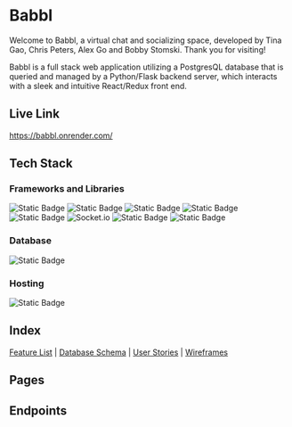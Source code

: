 # Babbl

Welcome to Babbl, a virtual chat and socializing space, developed by Tina Gao, Chris Peters, Alex Go and Bobby Stomski.  Thank you for visiting!

Babbl is a full stack web application utilizing a PostgresQL database that is queried and managed by a Python/Flask backend server, which interacts with a sleek and intuitive React/Redux front end.


## Live Link
https://babbl.onrender.com/

## Tech Stack

### Frameworks and Libraries

![Static Badge](https://img.shields.io/badge/Python-%20?style=for-the-badge&logo=Python&color=gray)
![Static Badge](https://img.shields.io/badge/JavaScript-%20?style=for-the-badge&logo=JavaScript&color=gray)
![Static Badge](https://img.shields.io/badge/Flask-%20?style=for-the-badge&logo=Flask&color=gray)
![Static Badge](https://img.shields.io/badge/react-%20?style=for-the-badge&logo=react&color=gray)
![Static Badge](https://img.shields.io/badge/redux-%20?style=for-the-badge&logo=redux&color=gray)
![Socket.io](https://img.shields.io/badge/Socket.io-black?style=for-the-badge&logo=socket.io&badgeColor=010101) 
![Static Badge](https://img.shields.io/badge/css3-%20?style=for-the-badge&logo=css3&color=gray)
![Static Badge](https://img.shields.io/badge/html5-%20?style=for-the-badge&logo=html5&color=gray)

### Database
![Static Badge](https://img.shields.io/badge/PostgreSQL-%20?style=for-the-badge&logo=PostgreSQL&logoColor=white&color=336791)

### Hosting
![Static Badge](https://img.shields.io/badge/Render-%20?style=for-the-badge&logo=Render&color=gray)

## Index
[Feature List](https://github.com/kimchicecream/babbl/wiki/Feature-List) | 
[Database Schema](https://github.com/kimchicecream/babbl/wiki/Database-Schema) | 
[User Stories](https://github.com/kimchicecream/babbl/wiki/User-Stories) | 
[Wireframes](https://github.com/kimchicecream/babbl/wiki/WireFraming)

## Pages

## Endpoints
